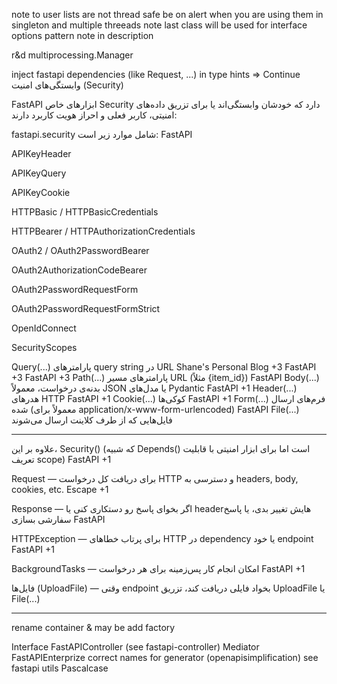 note to user lists are not thread safe be on alert when you are using them in singleton and multiple threeads
note last class will be used for interface
options pattern note in description

r&d multiprocessing.Manager

inject fastapi dependencies (like Request, ...) in type hints => Continue
وابستگی‌های امنیت (Security)

FastAPI ابزارهای خاص Security دارد که خودشان وابستگی‌اند یا برای تزریق داده‌های امنیتی، کاربر فعلی و احراز هویت کاربرد دارند:

fastapi.security شامل موارد زیر است: 
FastAPI

APIKeyHeader

APIKeyQuery

APIKeyCookie

HTTPBasic / HTTPBasicCredentials

HTTPBearer / HTTPAuthorizationCredentials

OAuth2 / OAuth2PasswordBearer

OAuth2AuthorizationCodeBearer

OAuth2PasswordRequestForm

OAuth2PasswordRequestFormStrict

OpenIdConnect

SecurityScopes 

Query(...)	پارامترهای query string در URL 
Shane's Personal Blog
+3
FastAPI
+3
FastAPI
+3
Path(...)	پارامترهای مسیر URL (مثلاً {item_id}) 
FastAPI
Body(...)	بدنه‌ی درخواست، معمولاً JSON یا مدل‌های Pydantic 
FastAPI
+1
Header(...)	هدرهای HTTP 
FastAPI
+1
Cookie(...)	کوکی‌ها 
FastAPI
+1
Form(...)	فرم‌های ارسال شده (معمولاً برای application/x-www-form-urlencoded) 
FastAPI
File(...)	فایل‌هایی که از طرف کلاینت ارسال می‌شوند

----

علاوه بر این، Security() (که شبیه Depends() است اما برای ابزار امنیتی با قابلیت تعریف scope) 
FastAPI
+1

Request — برای دریافت کل درخواست HTTP و دسترسی به headers, body, cookies, etc. 
Escape
+1

Response — اگر بخوای پاسخ رو دستکاری کنی یا headerهایش تغییر بدی، یا پاسخ سفارشی بسازی 
FastAPI

HTTPException — برای پرتاب خطاهای HTTP در dependency یا خود endpoint 
FastAPI
+1

BackgroundTasks — امکان انجام کار پس‌زمینه برای هر درخواست 
FastAPI
+1

فایل‌ها (UploadFile) — وقتی endpoint بخواد فایلی دریافت کند، تزریق UploadFile یا File(...)

----

rename container & may be add factory

Interface
FastAPIController (see fastapi-controller)
Mediator
FastAPIEnterprize
correct names for generator (openapisimplification) see fastapi utils
Pascalcase